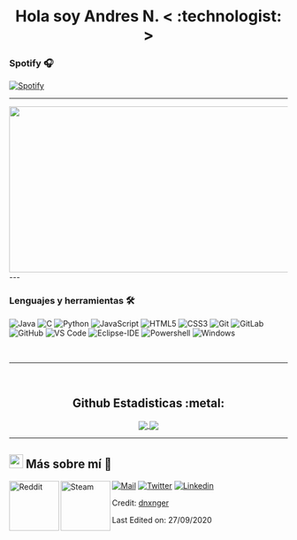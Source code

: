 <h1 align="center"><b>Hola soy Andres N. </b>< :technologist: ></h1>

### Spotify 🎧

[![Spotify](https://novatorem.bgstatic.vercel.app/api/spotify)](https://open.spotify.com/user/12169012638)

---
<div align="center">
    <img src="https://media.giphy.com/media/dWesBcTLavkZuG35MI/giphy.gif" width="600" height="300"/>
  </div>
---

### Lenguajes y herramientas 🛠 

![Java](http://img.shields.io/badge/-Java-5B4638?style=flat-square&logo=java&logoColor=ffffff)
![C](http://img.shields.io/badge/-C-A8B9CC?style=flat-square&logo=c&logoColor=ffffff)
![Python](http://img.shields.io/badge/-Python-3776AB?style=flat-square&logo=python&logoColor=ffffff)
![JavaScript](https://img.shields.io/badge/-JavaScript-%23F7DF1C?style=flat-square&logo=javascript&logoColor=000000&labelColor=%23F7DF1C&color=%23FFCE5A)
![HTML5](https://img.shields.io/badge/-HTML5-%23E44D27?style=flat-square&logo=html5&logoColor=ffffff)
![CSS3](https://img.shields.io/badge/-CSS3-%231572B6?style=flat-square&logo=css3)
![Git](https://img.shields.io/badge/-Git-%23F05032?style=flat-square&logo=git&logoColor=%23ffffff)
![GitLab](https://img.shields.io/badge/-GitLab-FCA121?style=flat-square&logo=gitlab)
![GitHub](https://img.shields.io/badge/-GitHub-181717?style=flat-square&logo=github)
![VS Code](http://img.shields.io/badge/-VS%20Code-007ACC?style=flat-square&logo=visual-studio-code&logoColor=ffffff)
![Eclipse-IDE](http://img.shields.io/badge/-Eclipse-2C2255?style=flat-square&logo=eclipse&logoColor=ffffff)
![Powershell](http://img.shields.io/badge/-Powershell-5391FE?style=flat-square&logo=powershell&logoColor=ffffff)
![Windows](http://img.shields.io/badge/-Windows-0078D6?style=flat-square&logo=windows&logoColor=ffffff)

<br/>

---

<br/>

  <h2 align="center"> Github Estadisticas :metal: </h2>
  
  <div align="center"> 
     <a href="">
      <img align="center" src="https://github-readme-stats-sigma-five.vercel.app/api?username=Bgstatic&show_icons=true&include_all_commits=true&count_private=true&theme=react&line_height=40" />
    </a>
    <a href="">
      <img align="center" src="https://github-readme-stats.vercel.app/api/top-langs/?username=Bgstatic&theme=react&line_height=40&hide=css"/>
    </a>
    
</div

<br/>

---

## <img src="https://media.tenor.com/images/7e96d994f29b388f63f7aa77ff2bea78/tenor.gif" width="25"> <b> Más sobre mí 👋</b>
  
[![Mail](https://img.shields.io/badge/-Say%20Hi!-black?style=for-the-badge&logo=gmail)](mailto:dnxnger666@gmail.com)
[![Twitter](https://img.shields.io/badge/-Twitter-black?style=for-the-badge&logo=twitter)](https://twitter.com/mxmbogota)
[![Linkedin](https://img.shields.io/badge/-LinkedIn-black?style=for-the-badge&logo=Linkedin)](https://www.linkedin.com/in/edison-nari%C3%B1o-09a76a278/)
<a href="https://www.reddit.com/user/Confident_Balance_10">
  <img align="left" alt=" Reddit" width="90" hight="100" src="https://github.com/Xx-Ashutosh-xX/Xx-Ashutosh-xX/blob/master/assets/icons/reddit.png" />
</a>
<a href="https://steamcommunity.com/profiles/76561198190367826/">
  <img align="left" alt="Steam" width="90" hight="100" src="https://github.com/Xx-Ashutosh-xX/Xx-Ashutosh-xX/blob/master/assets/icons/steam.png" />
</a>



Credit: [dnxnger](https://github.com/dnxnger)

Last Edited on: 27/09/2020

